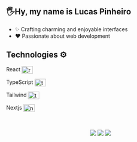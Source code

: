 

<!--
**LucasP1nheiro/LucasP1nheiro** is a ✨ _special_ ✨ repository because its `README.md` (this file) appears on your GitHub profile.

Here are some ideas to get you started:

- 🔭 I’m currently working on ...
- 🌱 I’m currently learning ...
- 👯 I’m looking to collaborate on ...
- 🤔 I’m looking for help with ...
- 💬 Ask me about ...
- 📫 How to reach me: ...
- 😄 Pronouns: ...
- ⚡ Fun fact: ...
-->

## 🖐️Hy, my name is Lucas Pinheiro

- ✨ Crafting charming and enjoyable interfaces
- ❤️ Passionate about web development

## Technologies ⚙
<div style="display: inline_block">
  <span><p>React <img align="center" alt="react" height="20" width="30" src="https://cdn.jsdelivr.net/gh/devicons/devicon/icons/react/react-original.svg"></span>
  <span><p>TypeScript <img align="center" alt="typescript" height="20" width="30" src="https://cdn.jsdelivr.net/gh/devicons/devicon/icons/typescript/typescript-original.svg"></p> </span>
  <span><p>Tailwind <img align="center" alt="tailwind" height="20" width="30" src="https://cdn.jsdelivr.net/gh/devicons/devicon/icons/tailwindcss/tailwindcss-plain.svg">   </p> </span>
   <span><p>Nextjs <img align="center" alt="next" height="20" width="30" src="https://cdn.jsdelivr.net/gh/devicons/devicon/icons/nextjs/nextjs-original.svg"> </p> </span>
 </div>

<br />
<br />

<div align="center">
<a href = "https://portfolio-lucas-p1nheiro.vercel.app"><img src="https://img.shields.io/badge/website-000000.svg?style=for-the-badge&logo=amp&logoColor=white" /></a>
<a href = "https://www.linkedin.com/in/lucas-pinheiro-da-silva/"><img src="https://img.shields.io/badge/linkedin-000000.svg?style=for-the-badge&logo=linkedin&logoColor=white" /></a>
<a href="mailto:lps1704@gmail.com"><img src="https://img.shields.io/badge/email-000000.svg?style=for-the-badge&logo=mail.ru&logoColor=white" /></a>
  
</div>
